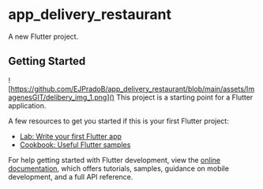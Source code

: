 # app_delivery_restaurant

A new Flutter project.

## Getting Started
![https://github.com/EJPradoB/app_delivery_restaurant/blob/main/assets/ImagenesGIT/delibery_img_1.png]()
This project is a starting point for a Flutter application.

A few resources to get you started if this is your first Flutter project:

- [Lab: Write your first Flutter app](https://docs.flutter.dev/get-started/codelab)
- [Cookbook: Useful Flutter samples](https://docs.flutter.dev/cookbook)

For help getting started with Flutter development, view the
[online documentation](https://docs.flutter.dev/), which offers tutorials,
samples, guidance on mobile development, and a full API reference.

